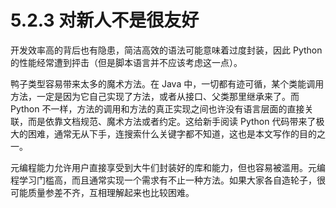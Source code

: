 # 5.2.3 对新人不是很友好

开发效率高的背后也有隐患，简洁高效的语法可能意味着过度封装，因此 Python 的性能经常遭到抨击（但是脚本语言并不应该考虑这一点）。

鸭子类型容易带来太多的魔术方法。在 Java 中，一切都有迹可循，某个类能调用方法，一定是因为它自己实现了方法，或者从接口、父类那里继承来了。而 Python 不一样，方法的调用和方法的真正实现之间也许没有语言层面的直接关联，而是依靠文档规范、魔术方法或者约定。这给新手阅读 Python 代码带来了极大的困难，通常无从下手，连搜索什么关键字都不知道，这也是本文写作的目的之一。

元编程能力允许用户直接享受到大牛们封装好的库和能力，但也容易被滥用。元编程学习门槛高，而且通常实现一个需求有不止一种方法。如果大家各自造轮子，很可能质量参差不齐，互相理解起来也比较困难。
